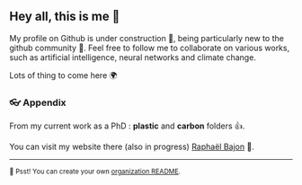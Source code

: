 ## Hey all, this is me 👋

My profile on Github is under construction 🦦, being particularly new to the github community 🙇‍. Feel free to follow me to collaborate on various works, such as artificial intelligence, neural networks and climate change. 

<!--I really want to collaborate to open source and as Github says, I hope I will rock 🎸 ! [About the open source](https://opensource.guide/)-->

Lots of thing to come here 🌍 

### 👓 Appendix

From my current work as a PhD : **plastic** and **carbon** folders :+1:. 

You can visit my website there (also in progress) [Raphaël Bajon](https://raphaelbajon.github.io) 🙌.


---

<sub>🤫 Psst! You can create your own [organization README](https://docs.github.com/en/organizations/collaborating-with-groups-in-organizations/customizing-your-organizations-profile).</sub>

<!--
Made with 🖤
-->
